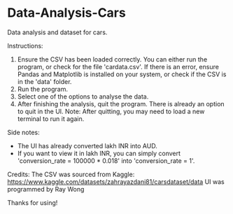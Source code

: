 # Data-Analysis-Cars
Data analysis and dataset for cars.

Instructions:
1. Ensure the CSV has been loaded correctly. You can either run the program, or check for the file 'cardata.csv'. If there is an error, ensure Pandas and Matplotlib is installed on your system, or check if the CSV is in the 'data' folder.
2. Run the program.
3. Select one of the options to analyse the data.
4. After finishing the analysis, quit the program. There is already an option to quit in the UI.
Note: After quitting, you may need to load a new terminal to run it again.

Side notes:
- The UI has already converted lakh INR into AUD. 
- If you want to view it in lakh INR, you can simply convert 'conversion_rate = 100000 * 0.018' into 'conversion_rate = 1'.

Credits:
The CSV was sourced from Kaggle: https://www.kaggle.com/datasets/zahrayazdani81/carsdataset/data
UI was programmed by Ray Wong

Thanks for using!